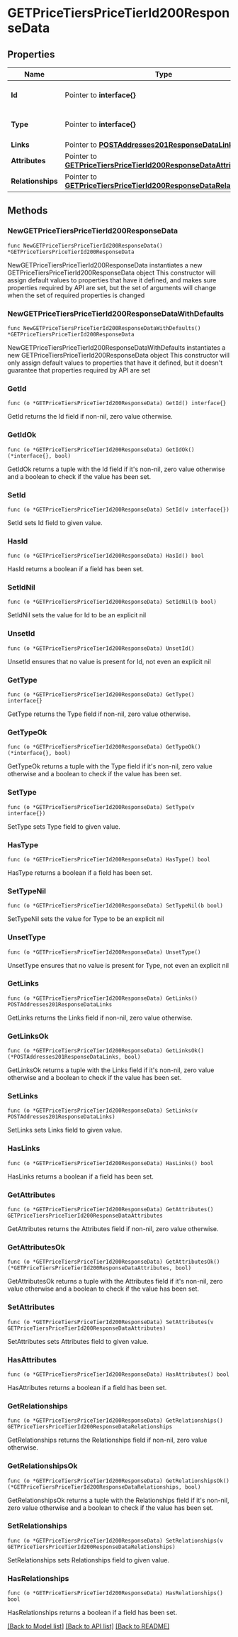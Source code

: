 # GETPriceTiersPriceTierId200ResponseData

## Properties

Name | Type | Description | Notes
------------ | ------------- | ------------- | -------------
**Id** | Pointer to **interface{}** | The resource&#39;s id | [optional] 
**Type** | Pointer to **interface{}** | The resource&#39;s type | [optional] 
**Links** | Pointer to [**POSTAddresses201ResponseDataLinks**](POSTAddresses201ResponseDataLinks.md) |  | [optional] 
**Attributes** | Pointer to [**GETPriceTiersPriceTierId200ResponseDataAttributes**](GETPriceTiersPriceTierId200ResponseDataAttributes.md) |  | [optional] 
**Relationships** | Pointer to [**GETPriceTiersPriceTierId200ResponseDataRelationships**](GETPriceTiersPriceTierId200ResponseDataRelationships.md) |  | [optional] 

## Methods

### NewGETPriceTiersPriceTierId200ResponseData

`func NewGETPriceTiersPriceTierId200ResponseData() *GETPriceTiersPriceTierId200ResponseData`

NewGETPriceTiersPriceTierId200ResponseData instantiates a new GETPriceTiersPriceTierId200ResponseData object
This constructor will assign default values to properties that have it defined,
and makes sure properties required by API are set, but the set of arguments
will change when the set of required properties is changed

### NewGETPriceTiersPriceTierId200ResponseDataWithDefaults

`func NewGETPriceTiersPriceTierId200ResponseDataWithDefaults() *GETPriceTiersPriceTierId200ResponseData`

NewGETPriceTiersPriceTierId200ResponseDataWithDefaults instantiates a new GETPriceTiersPriceTierId200ResponseData object
This constructor will only assign default values to properties that have it defined,
but it doesn't guarantee that properties required by API are set

### GetId

`func (o *GETPriceTiersPriceTierId200ResponseData) GetId() interface{}`

GetId returns the Id field if non-nil, zero value otherwise.

### GetIdOk

`func (o *GETPriceTiersPriceTierId200ResponseData) GetIdOk() (*interface{}, bool)`

GetIdOk returns a tuple with the Id field if it's non-nil, zero value otherwise
and a boolean to check if the value has been set.

### SetId

`func (o *GETPriceTiersPriceTierId200ResponseData) SetId(v interface{})`

SetId sets Id field to given value.

### HasId

`func (o *GETPriceTiersPriceTierId200ResponseData) HasId() bool`

HasId returns a boolean if a field has been set.

### SetIdNil

`func (o *GETPriceTiersPriceTierId200ResponseData) SetIdNil(b bool)`

 SetIdNil sets the value for Id to be an explicit nil

### UnsetId
`func (o *GETPriceTiersPriceTierId200ResponseData) UnsetId()`

UnsetId ensures that no value is present for Id, not even an explicit nil
### GetType

`func (o *GETPriceTiersPriceTierId200ResponseData) GetType() interface{}`

GetType returns the Type field if non-nil, zero value otherwise.

### GetTypeOk

`func (o *GETPriceTiersPriceTierId200ResponseData) GetTypeOk() (*interface{}, bool)`

GetTypeOk returns a tuple with the Type field if it's non-nil, zero value otherwise
and a boolean to check if the value has been set.

### SetType

`func (o *GETPriceTiersPriceTierId200ResponseData) SetType(v interface{})`

SetType sets Type field to given value.

### HasType

`func (o *GETPriceTiersPriceTierId200ResponseData) HasType() bool`

HasType returns a boolean if a field has been set.

### SetTypeNil

`func (o *GETPriceTiersPriceTierId200ResponseData) SetTypeNil(b bool)`

 SetTypeNil sets the value for Type to be an explicit nil

### UnsetType
`func (o *GETPriceTiersPriceTierId200ResponseData) UnsetType()`

UnsetType ensures that no value is present for Type, not even an explicit nil
### GetLinks

`func (o *GETPriceTiersPriceTierId200ResponseData) GetLinks() POSTAddresses201ResponseDataLinks`

GetLinks returns the Links field if non-nil, zero value otherwise.

### GetLinksOk

`func (o *GETPriceTiersPriceTierId200ResponseData) GetLinksOk() (*POSTAddresses201ResponseDataLinks, bool)`

GetLinksOk returns a tuple with the Links field if it's non-nil, zero value otherwise
and a boolean to check if the value has been set.

### SetLinks

`func (o *GETPriceTiersPriceTierId200ResponseData) SetLinks(v POSTAddresses201ResponseDataLinks)`

SetLinks sets Links field to given value.

### HasLinks

`func (o *GETPriceTiersPriceTierId200ResponseData) HasLinks() bool`

HasLinks returns a boolean if a field has been set.

### GetAttributes

`func (o *GETPriceTiersPriceTierId200ResponseData) GetAttributes() GETPriceTiersPriceTierId200ResponseDataAttributes`

GetAttributes returns the Attributes field if non-nil, zero value otherwise.

### GetAttributesOk

`func (o *GETPriceTiersPriceTierId200ResponseData) GetAttributesOk() (*GETPriceTiersPriceTierId200ResponseDataAttributes, bool)`

GetAttributesOk returns a tuple with the Attributes field if it's non-nil, zero value otherwise
and a boolean to check if the value has been set.

### SetAttributes

`func (o *GETPriceTiersPriceTierId200ResponseData) SetAttributes(v GETPriceTiersPriceTierId200ResponseDataAttributes)`

SetAttributes sets Attributes field to given value.

### HasAttributes

`func (o *GETPriceTiersPriceTierId200ResponseData) HasAttributes() bool`

HasAttributes returns a boolean if a field has been set.

### GetRelationships

`func (o *GETPriceTiersPriceTierId200ResponseData) GetRelationships() GETPriceTiersPriceTierId200ResponseDataRelationships`

GetRelationships returns the Relationships field if non-nil, zero value otherwise.

### GetRelationshipsOk

`func (o *GETPriceTiersPriceTierId200ResponseData) GetRelationshipsOk() (*GETPriceTiersPriceTierId200ResponseDataRelationships, bool)`

GetRelationshipsOk returns a tuple with the Relationships field if it's non-nil, zero value otherwise
and a boolean to check if the value has been set.

### SetRelationships

`func (o *GETPriceTiersPriceTierId200ResponseData) SetRelationships(v GETPriceTiersPriceTierId200ResponseDataRelationships)`

SetRelationships sets Relationships field to given value.

### HasRelationships

`func (o *GETPriceTiersPriceTierId200ResponseData) HasRelationships() bool`

HasRelationships returns a boolean if a field has been set.


[[Back to Model list]](../README.md#documentation-for-models) [[Back to API list]](../README.md#documentation-for-api-endpoints) [[Back to README]](../README.md)


